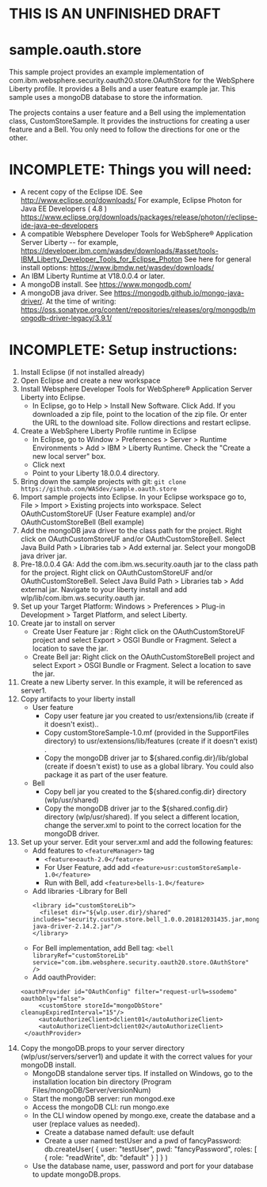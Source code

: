 
THIS IS AN UNFINISHED DRAFT
==========================

sample.oauth.store
=======================

This sample project provides an example implementation of com.ibm.websphere.security.oauth20.store.OAuthStore for the WebSphere Liberty profile. It provides a Bells and a user feature example jar. This sample uses a mongoDB database to store the information. 

The projects contains a user feature and a Bell using the implementation class, CustomStoreSample. It provides the instructions for creating a user feature and a Bell. You only need to follow the directions for one or the other.

INCOMPLETE: Things you will need:
==============
- A recent copy of the Eclipse IDE. See http://www.eclipse.org/downloads/ For example,  Eclipse Photon for Java EE Developers ( 4.8 ) https://www.eclipse.org/downloads/packages/release/photon/r/eclipse-ide-java-ee-developers
- A compatible Websphere Developer Tools for WebSphere® Application Server Liberty -- for example, https://developer.ibm.com/wasdev/downloads/#asset/tools-IBM_Liberty_Developer_Tools_for_Eclipse_Photon  See here for general install options: https://www.ibmdw.net/wasdev/downloads/
- An IBM Liberty Runtime at V18.0.0.4 or later.
- A mongoDB install. See https://www.mongodb.com/
- A mongoDB java driver. See https://mongodb.github.io/mongo-java-driver/. At the time of writing: https://oss.sonatype.org/content/repositories/releases/org/mongodb/mongodb-driver-legacy/3.9.1/

INCOMPLETE: Setup instructions:
============
1. Install Eclipse (if not installed already)
1. Open Eclipse and create a new workspace
1. Install Websphere Developer Tools for WebSphere® Application Server Liberty into Eclipse.
   - In Eclipse, go to Help > Install New Software. Click Add. If you downloaded a zip file, point to the location of the zip file. Or enter the URL to the download site. Follow directions and restart eclipse.
1. Create a WebSphere Liberty Profile runtime in Eclipse
   - In Eclipse, go to Window > Preferences > Server > Runtime Environments > Add > IBM > Liberty Runtime. Check the "Create a new local server" box.
   - Click next
   -  Point to your Liberty 18.0.0.4 directory.
1. Bring down the sample projects with git: `git clone https://github.com/WASdev/sample.oauth.store`
1. Import sample projects into Eclipse. In your Eclipse workspace go to, File > Import > Existing projects into workspace. Select  OAuthCustomStoreUF (User Feature example) and/or OAuthCustomStoreBell (Bell example)
1. Add the mongoDB java driver to the class path for the project. Right click on  OAuthCustomStoreUF and/or OAuthCustomStoreBell. Select Java Build Path > Libraries tab > Add external jar. Select your mongoDB java driver jar.
1. Pre-18.0.0.4 GA: Add the com.ibm.ws.security.oauth jar to the class path for the project. Right click on  OAuthCustomStoreUF and/or OAuthCustomStoreBell. Select Java Build Path > Libraries tab > Add external jar. Navigate to your liberty install and add wlp/lib/com.ibm.ws.security.oauth jar.
1. Set up your Target Platform: Windows > Preferences > Plug-in Development > Target Platform, and select Liberty.
1. Create jar to install on server
   - Create User Feature jar : Right click on the OAuthCustomStoreUF project and select Export  > OSGI Bundle or Fragment. Select a location to save the jar.
   - Create Bell jar: Right click on the OAuthCustomStoreBell project and select Export  > OSGI Bundle or Fragment. Select a location to save the jar.
1. Create a new Liberty server. In this example, it will be referenced as server1.
1. Copy artifacts to your liberty install
   - User feature
      - Copy user feature jar you created to usr/extensions/lib (create if it doesn't exist).. 
      - Copy customStoreSample-1.0.mf (provided in the SupportFiles directory) to usr/extensions/lib/features (create if it doesn't exist) .
      - Copy the mongoDB driver jar to ${shared.config.dir}/lib/global (create if doesn't exist) to use as a global library. You could also package it as part of the user feature.
   - Bell
      - Copy bell jar you created to the ${shared.config.dir} directory (wlp/usr/shared)
      - Copy the mongoDB driver jar to the ${shared.config.dir} directory (wlp/usr/shared). If you select a different location, change the server.xml to point to the correct location for the mongoDB driver.
1. Set up your server. Edit your server.xml and add the following features:
   - Add features to `<featureManager>` tag
       - `<feature>oauth-2.0</feature>`
      - For User Feature, add add `<feature>usr:customStoreSample-1.0</feature>`
      - Run with Bell, add `<feature>bells-1.0</feature>`
   - Add libraries
      -Library for Bell
      ``` 
      <library id="customStoreLib">
        <fileset dir="${wlp.user.dir}/shared" includes="security.custom.store.bell_1.0.0.201812031435.jar,mongo-java-driver-2.14.2.jar"/>
      </library>
      ```
   - For Bell implementation, add Bell tag:
`<bell libraryRef="customStoreLib" service="com.ibm.websphere.security.oauth20.store.OAuthStore" />`
   - Add oauthProvider:
   ```
   <oauthProvider id="OAuthConfig" filter="request-url%=ssodemo" oauthOnly="false">
		<customStore storeId="mongoDbStore" cleanupExpiredInterval="15"/>
		<autoAuthorizeClient>dclient01</autoAuthorizeClient>
		<autoAuthorizeClient>dclient02</autoAuthorizeClient>
	</oauthProvider>
   ```
1. Copy the mongoDB.props to your server directory (wlp/usr/servers/server1) and update it with the correct values for your mongoDB install.
   - MongoDB standalone server tips. If installed on Windows, go to the installation location bin directory (Program Files/mongoDB/Server/versionNum)
   - Start the mongoDB server: run mongod.exe
   - Access the mongoDB CLI: run mongo.exe
   - In the CLI window opened by mongo.exe, create the database and a user (replace values as needed).
      - Create a database named default: use default
      - Create a user named testUser and a pwd of fancyPassword: db.createUser( {    user: "testUser",    pwd: "fancyPassword",    roles: [      { role: "readWrite", db: "default" }    ]  } )
   - Use the database name, user, password and port for your database to update mongoDB.props.




